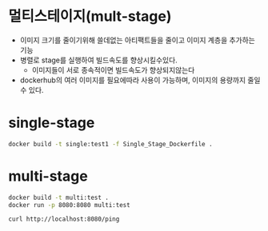 # 멀티스테이지(mult-stage)
* 이미지 크기를 줄이기위해 쓸데없는 아티팩트들을 줄이고 이미지 계층을 추가하는 기능
* 병렬로 stage를 실행하여 빌드속도를 향상시킬수있다.
    * 이미지들이 서로 종속적이면 빌드속도가 향상되지않는다
* dockerhub의 여러 이미지를 필요에따라 사용이 가능하며, 이미지의 용량까지 줄일수 있다.

# single-stage

```bash
docker build -t single:test1 -f Single_Stage_Dockerfile . 
```

# multi-stage
```bash
docker build -t multi:test .
docker run -p 8080:8080 multi:test
```

```bash
curl http://localhost:8080/ping
```